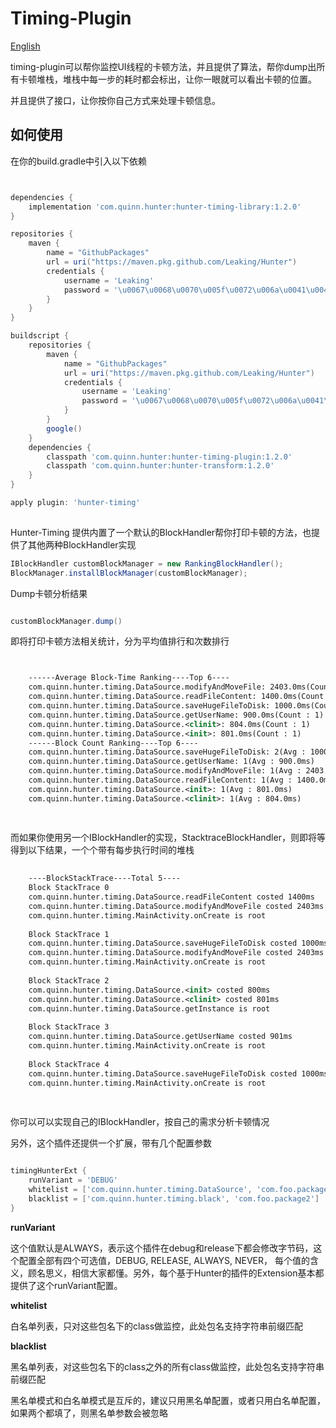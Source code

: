 # Timing-Plugin

[English](https://github.com/Leaking/Hunter/blob/master/README_hunter_timing.md)

timing-plugin可以帮你监控UI线程的卡顿方法，并且提供了算法，帮你dump出所有卡顿堆栈，堆栈中每一步的耗时都会标出，让你一眼就可以看出卡顿的位置。

并且提供了接口，让你按你自己方式来处理卡顿信息。


## 如何使用

在你的build.gradle中引入以下依赖


```groovy


dependencies {
    implementation 'com.quinn.hunter:hunter-timing-library:1.2.0'
}

repositories {
    maven {
        name = "GithubPackages"
        url = uri("https://maven.pkg.github.com/Leaking/Hunter")
        credentials {
            username = 'Leaking'
            password = '\u0067\u0068\u0070\u005f\u0072\u006a\u0041\u004b\u0037\u006d\u0048\u0047\u006b\u0031\u0045\u0039\u0063\u0048\u0044\u0076\u004f\u0039\u0078\u006f\u0046\u0048\u004d\u0049\u0032\u006a\u0047\u0057\u0047\u0068\u0032\u0036\u0065\u0075\u0043\u006b'
        }
    }
}

buildscript {
    repositories {
        maven {
            name = "GithubPackages"
            url = uri("https://maven.pkg.github.com/Leaking/Hunter")
            credentials {
                username = 'Leaking'
                password = '\u0067\u0068\u0070\u005f\u0072\u006a\u0041\u004b\u0037\u006d\u0048\u0047\u006b\u0031\u0045\u0039\u0063\u0048\u0044\u0076\u004f\u0039\u0078\u006f\u0046\u0048\u004d\u0049\u0032\u006a\u0047\u0057\u0047\u0068\u0032\u0036\u0065\u0075\u0043\u006b'
            }
        }
        google()
    }
    dependencies {
        classpath 'com.quinn.hunter:hunter-timing-plugin:1.2.0'
        classpath 'com.quinn.hunter:hunter-transform:1.2.0'
    }
}

apply plugin: 'hunter-timing'
    
```

Hunter-Timing 提供内置了一个默认的BlockHandler帮你打印卡顿的方法，也提供了其他两种BlockHandler实现

```java
IBlockHandler customBlockManager = new RankingBlockHandler();
BlockManager.installBlockManager(customBlockManager);

```

Dump卡顿分析结果

```java

customBlockManager.dump()

```

即将打印卡顿方法相关统计，分为平均值排行和次数排行


```xml


    ------Average Block-Time Ranking----Top 6----
    com.quinn.hunter.timing.DataSource.modifyAndMoveFile: 2403.0ms(Count : 1)
    com.quinn.hunter.timing.DataSource.readFileContent: 1400.0ms(Count : 1)
    com.quinn.hunter.timing.DataSource.saveHugeFileToDisk: 1000.0ms(Count : 2)
    com.quinn.hunter.timing.DataSource.getUserName: 900.0ms(Count : 1)
    com.quinn.hunter.timing.DataSource.<clinit>: 804.0ms(Count : 1)
    com.quinn.hunter.timing.DataSource.<init>: 801.0ms(Count : 1)
    ------Block Count Ranking----Top 6----
    com.quinn.hunter.timing.DataSource.saveHugeFileToDisk: 2(Avg : 1000.0ms)
    com.quinn.hunter.timing.DataSource.getUserName: 1(Avg : 900.0ms)
    com.quinn.hunter.timing.DataSource.modifyAndMoveFile: 1(Avg : 2403.0ms)
    com.quinn.hunter.timing.DataSource.readFileContent: 1(Avg : 1400.0ms)
    com.quinn.hunter.timing.DataSource.<init>: 1(Avg : 801.0ms)
    com.quinn.hunter.timing.DataSource.<clinit>: 1(Avg : 804.0ms)
    
   
```

而如果你使用另一个IBlockHandler的实现，StacktraceBlockHandler，则即将等得到以下结果，一个个带有每步执行时间的堆栈

```xml
    
    ----BlockStackTrace----Total 5----
    Block StackTrace 0
    com.quinn.hunter.timing.DataSource.readFileContent costed 1400ms
    com.quinn.hunter.timing.DataSource.modifyAndMoveFile costed 2403ms
    com.quinn.hunter.timing.MainActivity.onCreate is root
    
    Block StackTrace 1
    com.quinn.hunter.timing.DataSource.saveHugeFileToDisk costed 1000ms
    com.quinn.hunter.timing.DataSource.modifyAndMoveFile costed 2403ms
    com.quinn.hunter.timing.MainActivity.onCreate is root
    
    Block StackTrace 2
    com.quinn.hunter.timing.DataSource.<init> costed 800ms
    com.quinn.hunter.timing.DataSource.<clinit> costed 801ms
    com.quinn.hunter.timing.DataSource.getInstance is root
    
    Block StackTrace 3
    com.quinn.hunter.timing.DataSource.getUserName costed 901ms
    com.quinn.hunter.timing.MainActivity.onCreate is root
    
    Block StackTrace 4
    com.quinn.hunter.timing.DataSource.saveHugeFileToDisk costed 1000ms
    com.quinn.hunter.timing.MainActivity.onCreate is root
  
    
```
你可以可以实现自己的IBlockHandler，按自己的需求分析卡顿情况
    

另外，这个插件还提供一个扩展，带有几个配置参数    

```groovy

timingHunterExt {
    runVariant = 'DEBUG'
    whitelist = ['com.quinn.hunter.timing.DataSource', 'com.foo.package2']
    blacklist = ['com.quinn.hunter.timing.black', 'com.foo.package2']
}

```
**runVariant**

这个值默认是ALWAYS，表示这个插件在debug和release下都会修改字节码，这个配置全部有四个可选值，DEBUG, RELEASE, ALWAYS, NEVER，
每个值的含义，顾名思义，相信大家都懂。另外，每个基于Hunter的插件的Extension基本都提供了这个runVariant配置。

**whitelist**

白名单列表，只对这些包名下的class做监控，此处包名支持字符串前缀匹配

**blacklist**

黑名单列表，对这些包名下的class之外的所有class做监控，此处包名支持字符串前缀匹配

黑名单模式和白名单模式是互斥的，建议只用黑名单配置，或者只用白名单配置，如果两个都填了，则黑名单参数会被忽略

